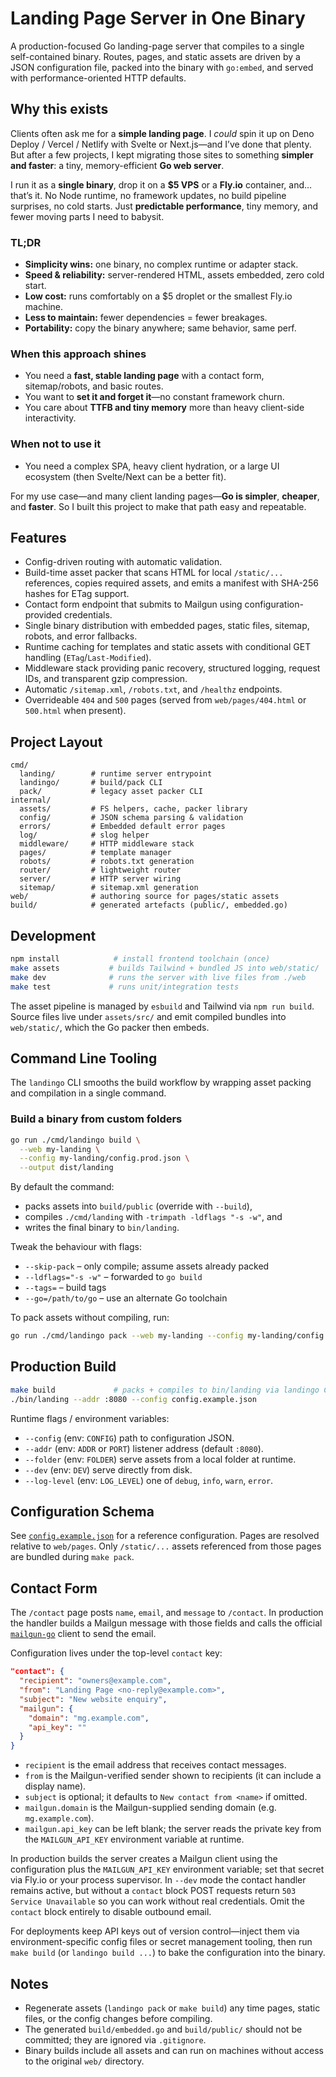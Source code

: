 # Landing Page Server in One Binary

A production-focused Go landing-page server that compiles to a single self-contained binary. Routes, pages, and static assets are driven by a JSON configuration file, packed into the binary with `go:embed`, and served with performance-oriented HTTP defaults.

## Why this exists

Clients often ask me for a **simple landing page**. I *could* spin it up on Deno Deploy / Vercel / Netlify with Svelte or Next.js—and I’ve done that plenty. But after a few projects, I kept migrating those sites to something **simpler and faster**: a tiny, memory-efficient **Go web server**.

I run it as a **single binary**, drop it on a **$5 VPS** or a **Fly.io** container, and… that’s it. No Node runtime, no framework updates, no build pipeline surprises, no cold starts. Just **predictable performance**, tiny memory, and fewer moving parts I need to babysit.

### TL;DR

* **Simplicity wins:** one binary, no complex runtime or adapter stack.
* **Speed & reliability:** server-rendered HTML, assets embedded, zero cold start.
* **Low cost:** runs comfortably on a $5 droplet or the smallest Fly.io machine.
* **Less to maintain:** fewer dependencies = fewer breakages.
* **Portability:** copy the binary anywhere; same behavior, same perf.

### When this approach shines

* You need a **fast, stable landing page** with a contact form, sitemap/robots, and basic routes.
* You want to **set it and forget it**—no constant framework churn.
* You care about **TTFB and tiny memory** more than heavy client-side interactivity.

### When not to use it

* You need a complex SPA, heavy client hydration, or a large UI ecosystem (then Svelte/Next can be a better fit).

For my use case—and many client landing pages—**Go is simpler**, **cheaper**, and **faster**. So I built this project to make that path easy and repeatable.


## Features

- Config-driven routing with automatic validation.
- Build-time asset packer that scans HTML for local `/static/...` references, copies required assets, and emits a manifest with SHA-256 hashes for ETag support.
- Contact form endpoint that submits to Mailgun using configuration-provided credentials.
- Single binary distribution with embedded pages, static files, sitemap, robots, and error fallbacks.
- Runtime caching for templates and static assets with conditional GET handling (`ETag`/`Last-Modified`).
- Middleware stack providing panic recovery, structured logging, request IDs, and transparent gzip compression.
- Automatic `/sitemap.xml`, `/robots.txt`, and `/healthz` endpoints.
- Overrideable `404` and `500` pages (served from `web/pages/404.html` or `500.html` when present).

## Project Layout

```
cmd/
  landing/        # runtime server entrypoint
  landingo/       # build/pack CLI
  pack/           # legacy asset packer CLI
internal/
  assets/         # FS helpers, cache, packer library
  config/         # JSON schema parsing & validation
  errors/         # Embedded default error pages
  log/            # slog helper
  middleware/     # HTTP middleware stack
  pages/          # template manager
  robots/         # robots.txt generation
  router/         # lightweight router
  server/         # HTTP server wiring
  sitemap/        # sitemap.xml generation
web/              # authoring source for pages/static assets
build/            # generated artefacts (public/, embedded.go)
```

## Development

```bash
npm install            # install frontend toolchain (once)
make assets           # builds Tailwind + bundled JS into web/static/
make dev              # runs the server with live files from ./web
make test             # runs unit/integration tests
```

The asset pipeline is managed by `esbuild` and Tailwind via `npm run build`. Source files live under `assets/src/` and emit compiled bundles into `web/static/`, which the Go packer then embeds.

## Command Line Tooling

The `landingo` CLI smooths the build workflow by wrapping asset packing and compilation in a single command.

### Build a binary from custom folders

```bash
go run ./cmd/landingo build \
  --web my-landing \
  --config my-landing/config.prod.json \
  --output dist/landing
```

By default the command:

- packs assets into `build/public` (override with `--build`),
- compiles `./cmd/landing` with `-trimpath -ldflags "-s -w"`, and
- writes the final binary to `bin/landing`.

Tweak the behaviour with flags:

- `--skip-pack` – only compile; assume assets already packed
- `--ldflags="-s -w"` – forwarded to `go build`
- `--tags=` – build tags
- `--go=/path/to/go` – use an alternate Go toolchain

To pack assets without compiling, run:

```bash
go run ./cmd/landingo pack --web my-landing --config my-landing/config.prod.json
```

## Production Build

```bash
make build             # packs + compiles to bin/landing via landingo CLI
./bin/landing --addr :8080 --config config.example.json
```

Runtime flags / environment variables:

- `--config` (env: `CONFIG`) path to configuration JSON.
- `--addr` (env: `ADDR` or `PORT`) listener address (default `:8080`).
- `--folder` (env: `FOLDER`) serve assets from a local folder at runtime.
- `--dev` (env: `DEV`) serve directly from disk.
- `--log-level` (env: `LOG_LEVEL`) one of `debug`, `info`, `warn`, `error`.

## Configuration Schema

See [`config.example.json`](./config.example.json) for a reference configuration. Pages are resolved relative to `web/pages`. Only `/static/...` assets referenced from those pages are bundled during `make pack`.

## Contact Form

The `/contact` page posts `name`, `email`, and `message` to `/contact`. In production the handler builds a Mailgun message with those fields and calls the official [`mailgun-go`](https://github.com/mailgun/mailgun-go) client to send the email.

Configuration lives under the top-level `contact` key:

```json
"contact": {
  "recipient": "owners@example.com",
  "from": "Landing Page <no-reply@example.com>",
  "subject": "New website enquiry",
  "mailgun": {
    "domain": "mg.example.com",
    "api_key": ""
  }
}
```

- `recipient` is the email address that receives contact messages.
- `from` is the Mailgun-verified sender shown to recipients (it can include a display name).
- `subject` is optional; it defaults to `New contact from <name>` if omitted.
- `mailgun.domain` is the Mailgun-supplied sending domain (e.g. `mg.example.com`).
- `mailgun.api_key` can be left blank; the server reads the private key from the `MAILGUN_API_KEY` environment variable at runtime.

In production builds the server creates a Mailgun client using the configuration plus the `MAILGUN_API_KEY` environment variable; set that secret via Fly.io or your process supervisor. In `--dev` mode the contact handler remains active, but without a `contact` block POST requests return `503 Service Unavailable` so you can work without real credentials. Omit the `contact` block entirely to disable outbound email.

For deployments keep API keys out of version control—inject them via environment-specific config files or secret management tooling, then run `make build` (or `landingo build ...`) to bake the configuration into the binary.

## Notes

- Regenerate assets (`landingo pack` or `make build`) any time pages, static files, or the config changes before compiling.
- The generated `build/embedded.go` and `build/public/` should not be committed; they are ignored via `.gitignore`.
- Binary builds include all assets and can run on machines without access to the original `web/` directory.
